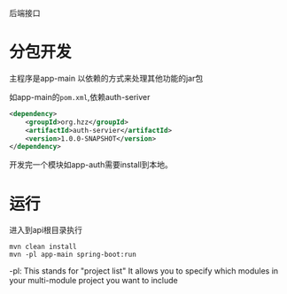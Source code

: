 后端接口

# 分包开发

主程序是app-main
以依赖的方式来处理其他功能的jar包

如app-main的`pom.xml`,依赖auth-seriver

```xml
<dependency>
    <groupId>org.hzz</groupId>
    <artifactId>auth-servier</artifactId>
    <version>1.0.0-SNAPSHOT</version>
</dependency>
```

开发完一个模块如app-auth需要install到本地。


# 运行

进入到api根目录执行
```shell
mvn clean install
mvn -pl app-main spring-boot:run
```
-pl: This stands for "project list"
It allows you to specify which modules in your multi-module project you want to include